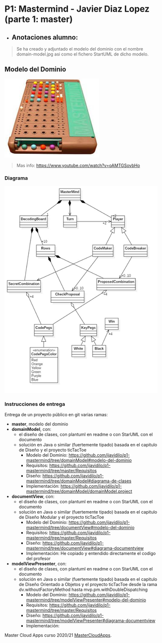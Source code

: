 # P1: Mastermind - Javier Diaz Lopez (parte 1: master)

  * ## Anotaciones alumno: 
  > Se ha creado y adjuntado el modelo del dominio con el nombre domain-model.jpg asi como el fichero StartUML de dicho modelo.

## Modelo del Dominio
![This is a alt text.](Mastermind.jpg "Mastermind.")
>Mas info: https://www.youtube.com/watch?v=oAMTGSovbHo

### Diagrama
![This is a alt text.](domain-model.jpg "Mastermind domain model")

### Instrucciones de entrega

Entrega de un proyecto público en git varias ramas:

* **master**, modelo del dominio
* **domainModel**, con:
    * el diseño de clases, con plantuml en readme o con StarUML con el documento  
    * solución en Java o similar (fuertemente tipado) basada en el capitulo de Diseño y el proyecto ticTacToe
        * Modelo del Dominio: https://github.com/ijavidilo/p1-mastermind/tree/domainModel#modelo-del-dominio
        * Requisitos: https://github.com/ijavidilo/p1-mastermind/tree/master/Requisitos
        * Diseño: https://github.com/ijavidilo/p1-mastermind/tree/domainModel#diagrama-de-clases
        * Implementación:  https://github.com/ijavidilo/p1-mastermind/tree/domainModel/domainModel.project
 * **documentView**, con:
    * el diseño de clases, con plantuml en readme o con StarUML con el documento  
    * solución en Java o similar (fuertemente tipado) basada en el capitulo de Diseño Modular y el proyecto ticTacToe
        * Modelo del Dominio: https://github.com/ijavidilo/p1-mastermind/tree/documentView#modelo-del-dominio
        * Requisitos:  https://github.com/ijavidilo/p1-mastermind/tree/master/Requisitos
        * Diseño: https://github.com/ijavidilo/p1-mastermind/tree/documentView#diagrama-documentview
        * Implementación: He copiado y entendido directamente el codigo del profesor
* **modelViewPresenter**, con:
    * el diseño de clases, con plantuml en readme o con StarUML con el documento  
    * solución en Java o similar (fuertemente tipado) basada en el capitulo de Diseño Orientado a Objetos y el proyecto ticTacToe desde la rama dv.withoutFactoryMethod hasta mvp.pm.withDoubleDispatching
        * Modelo del Dominio: https://github.com/ijavidilo/p1-mastermind/tree/modelViewPresenter#modelo-del-dominio
        * Requisitos:  https://github.com/ijavidilo/p1-mastermind/tree/master/Requisitos
        * Diseño: https://github.com/ijavidilo/p1-mastermind/tree/modelViewPresenter#diagrama-documentview
        * Implementación:

Master Cloud Apps curso 2020/21 [MasterCloudApps](https://www.codeurjc.es/mastercloudapps/).